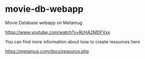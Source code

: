 # movie-db-webapp
Movie Database webapp on Metamug


https://www.youtube.com/watch?v=RcHA2MDFVxs

You can find more information about how to create resources here

https://metamug.com/docs/resource.php
